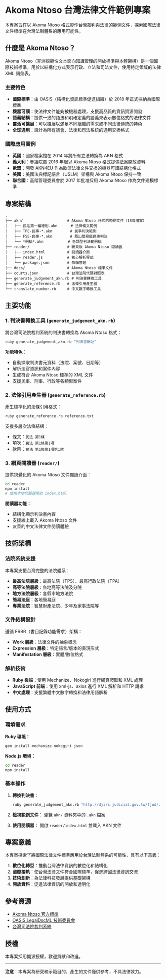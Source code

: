 # Akoma Ntoso 台灣法律文件範例專案

本專案旨在以 Akoma Ntoso 格式製作台灣裁判與法律的範例文件，探索國際法律文件標準在台灣法制體系的應用可能性。

## 什麼是 Akoma Ntoso？

Akoma Ntoso（非洲規範性文本面向知識管理的開放標準與本體架構）是一個國際技術標準，用於以結構化方式表示行政、立法和司法文件，使用特定領域的法律 XML 詞彙表。

### 主要特色

- **國際標準**：由 OASIS（結構化資訊標準促進組織）於 2018 年正式採納為國際標準
- **機器可讀**：使法律文件能夠被機器處理，支援高品質的資訊資源開發
- **語義結構**：提供一致的語法和明確定義的語義來表示數位格式的法律文件
- **靈活可擴展**：可以擴展以滿足不同組織的需求或不同法律傳統的特色
- **全球通用**：設計為所有議會、法律和司法系統的通用交換格式

### 國際應用實例

- **英國**：國家檔案館在 2014 年將所有立法轉換為 AKN 格式
- **義大利**：參議院自 2016 年起以 Akoma Ntoso 格式提供法案開放資料
- **歐盟**：開發 AKN4EU 作為歐盟法律文件交換的機器可讀結構化格式
- **美國**：美國法典標記語言（USLM）架構與 Akoma Ntoso 保持一致
- **聯合國**：高階管理委員會於 2017 年批准採用 Akoma Ntoso 作為文件建模標準

## 專案結構

```
.
├── akn/                    # Akoma Ntoso 格式的範例文件（18個檔案）
│   ├── 民法第一編總則.akn      # 法律條文範例
│   ├── TPE-民事-*.akn        # 民事判決範例
│   ├── FSE-民事-*.akn        # 鳳山簡易庭民事判決
│   └── *例稿*.akn           # 各類型判決範例稿
├── reader/                 # 網頁版 Akoma Ntoso 閱讀器
│   ├── index.html          # 閱讀器介面
│   ├── reader.js           # 核心解析程式
│   └── package.json        # 依賴管理
├── docs/                   # Akoma Ntoso 標準文件
├── courts.json             # 台灣法院代碼對照表
├── generate_judgement_akn.rb # 判決書轉換工具
├── generate_reference.rb   # 法條引用產生器
└── translate_number.rb     # 中文數字轉換工具
```

## 主要功能

### 1. 判決書轉換工具 (`generate_judgement_akn.rb`)

將台灣司法院裁判系統的判決書轉換為 Akoma Ntoso 格式：

```bash
ruby generate_judgement_akn.rb "判決書網址"
```

**功能特色：**
- 自動擷取判決書元資料（法院、案號、日期等）
- 解析法官資訊和案件內容
- 生成符合 Akoma Ntoso 標準的 XML 文件
- 支援民事、刑事、行政等各類型案件

### 2. 法條引用產生器 (`generate_reference.rb`)

產生標準化的法條引用格式：

```bash
ruby generate_reference.rb reference.txt
```

支援多層次法條結構：
- 條文：`民法 第1條`
- 項次：`民法 第1條第1項`
- 款目：`民法 第1條第1項第1款`

### 3. 網頁閱讀器 (`reader/`)

提供視覺化的 Akoma Ntoso 文件閱讀介面：

```bash
cd reader
npm install
# 使用本地伺服器開啟 index.html
```

**閱讀器功能：**
- 結構化顯示判決書內容
- 支援線上載入 Akoma Ntoso 文件
- 友善的中文法律文件閱讀體驗

## 技術架構

### 法院系統支援

本專案支援台灣完整的法院體系：
- **最高法院層級**：最高法院（TPS）、最高行政法院（TPA）
- **高等法院層級**：各地高等法院及分院
- **地方法院層級**：各縣市地方法院
- **簡易法庭**：各地簡易庭
- **專業法院**：智慧財產法院、少年及家事法院等

### 文件結構設計

遵循 FRBR（書目記錄功能需求）架構：
- **Work 層級**：法律文件的抽象概念
- **Expression 層級**：特定語言/版本的表現形式
- **Manifestation 層級**：實體/數位格式

### 解析技術

- **Ruby 後端**：使用 Mechanize、Nokogiri 進行網頁爬取和 XML 處理
- **JavaScript 前端**：使用 xml-js、axios 進行 XML 解析和 HTTP 請求
- **中文處理**：支援繁體中文數字轉換和法律用語解析

## 使用方式

### 環境需求

**Ruby 環境：**
```bash
gem install mechanize nokogiri json
```

**Node.js 環境：**
```bash
cd reader
npm install
```

### 基本操作

1. **轉換判決書**：
   ```bash
   ruby generate_judgement_akn.rb "http://djirs.judicial.gov.tw/fjud/..."
   ```

2. **檢視範例文件**：
   瀏覽 `akn/` 資料夾中的 `.akn` 檔案

3. **使用閱讀器**：
   開啟 `reader/index.html` 並載入 AKN 文件

## 專案意義

本專案探索了將國際法律文件標準應用於台灣法制體系的可能性，具有以下意義：

1. **數位化轉型**：推動台灣法律資訊的數位化和結構化
2. **國際接軌**：使台灣法律文件符合國際標準，促進跨國法律資訊交流
3. **技術創新**：為法律科技發展提供基礎架構
4. **開放資料**：促進法律資訊的開放和透明化

## 參考資源

- [Akoma Ntoso 官方標準](https://docs.oasis-open.org/legaldocml/akn-core/v1.0/)
- [OASIS LegalDocML 技術委員會](https://www.oasis-open.org/committees/tc_home.php?wg_abbrev=legaldocml)
- [台灣司法院裁判系統](http://djirs.judicial.gov.tw/)

## 授權

本專案採用開源授權，歡迎貢獻和改進。

---

**注意**：本專案為研究和示範目的，產生的文件僅供參考，不具法律效力。
